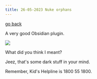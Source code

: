 ```yaml
---
title: 26-05-2023 Nuke orphans
---
```


[go back](Articles.md)

A very good Obsidian plugin.

![](Articles%20images/Screenshot%202023-05-26%20at%208.03.26%20am.png)

What did you think I meant?

Jeez, that's some dark stuff in your mind.

Remember, Kid's Helpline is 1800 55 1800.


